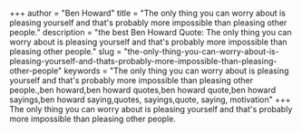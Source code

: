 +++
author = "Ben Howard"
title = "The only thing you can worry about is pleasing yourself and that's probably more impossible than pleasing other people."
description = "the best Ben Howard Quote: The only thing you can worry about is pleasing yourself and that's probably more impossible than pleasing other people."
slug = "the-only-thing-you-can-worry-about-is-pleasing-yourself-and-thats-probably-more-impossible-than-pleasing-other-people"
keywords = "The only thing you can worry about is pleasing yourself and that's probably more impossible than pleasing other people.,ben howard,ben howard quotes,ben howard quote,ben howard sayings,ben howard saying,quotes, sayings,quote, saying, motivation"
+++
The only thing you can worry about is pleasing yourself and that's probably more impossible than pleasing other people.
